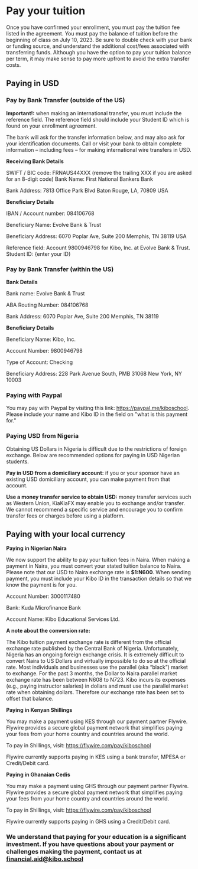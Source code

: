 
# Pay your tuition

Once you have confirmed your enrollment, you must pay the tuition fee listed in the agreement. You must pay the balance of tuition before the beginning of class on July 10, 2023.   Be sure to double check with your bank or funding source, and understand the additional cost/fees associated with transferring funds. Although you have the option to pay your tuition balance per term, it may make sense to pay more upfront to avoid the extra transfer costs.

## Paying in USD

### Pay by Bank Transfer (outside of the US)

**Important!:** when making an international transfer, you must include the reference field. The reference field should include your Student ID which is found on your enrollment agreement.

The bank will ask for the transfer information below, and may also ask for your identification documents. Call or visit your bank to obtain complete information – including fees – for making international wire transfers in USD.

**Receiving Bank Details**

SWIFT / BIC code: FRNAUS44XXX (remove the trailing XXX if you are asked for an 8-digit code)
Bank Name: First National Bankers Bank

Bank Address: 7813 Office Park Blvd Baton Rouge, LA, 70809 USA


**Beneficiary Details**

IBAN / Account number: 084106768

Beneficiary Name: Evolve Bank & Trust

Beneficiary Address: 6070 Poplar Ave, Suite 200 Memphis, TN 38119 USA

Reference field:
Account 9800946798 for Kibo, Inc. at Evolve Bank & Trust. Student ID: {enter your ID}


### Pay by Bank Transfer (within the US)

**Bank Details**

Bank name: Evolve Bank & Trust

ABA Routing Number: 084106768

Bank Address: 6070 Poplar Ave, Suite 200 Memphis, TN 38119



**Beneficiary Details**

Beneficiary Name: Kibo, Inc.

Account Number: 9800946798

Type of Account: Checking

Beneficiary Address: 228 Park Avenue South, PMB 31068 New York, NY 10003



### Paying with Paypal

You may pay with Paypal by visiting this link: https://paypal.me/kiboschool. Please include your name and Kibo ID in the field on "what is this payment for."


### Paying USD from Nigeria

Obtaining US Dollars in Nigeria is difficult due to the restrictions of foreign exchange. Below are recommended options for paying in USD Nigerian students.

**Pay in USD from a domiciliary account:** if you or your sponsor have an existing USD domiciliary account, you can make payment from that account. 

**Use a money transfer service to obtain USD:** money transfer services such as Western Union, KiaKiaFX may enable you to exchange and/or transfer. We cannot recommend a specific service and encourage you to confirm transfer fees or charges before using a platform.

## Paying with your local currency

**Paying in Nigerian Naira**

We now support the ability to pay your tuition fees in Naira. When making a payment in Naira, you must convert your stated tuition balance to Naira. Please note that our USD to Naira exchange rate is **$1:N600**. When sending payment, you must include your Kibo ID in the transaction details so that we know the payment is for you. 

Account Number: 3000117480

Bank: Kuda Microfinance Bank

Account Name: Kibo Educational Services Ltd.


**A note about the conversion rate:**

The Kibo tuition payment exchange rate is different from the official exchange rate published by the Central Bank of Nigeria. Unfortunately, Nigeria has an ongoing foreign exchange crisis. It is extremely difficult to convert Naira to US Dollars and virtually impossible to do so at the official rate. Most individuals and businesses use the parallel (aka “black”) market to exchange. For the past 3 months, the Dollar to Naira parallel market exchange rate has been between N608 to N723.  Kibo incurs its expenses (e.g., paying instructor salaries) in dollars and must use the parallel market rate when obtaining dollars. Therefore our exchange rate has been set to offset that balance. 


**Paying in Kenyan Shillings**

You may make a payment using KES through our payment partner Flywire. Flywire provides a secure global payment network that simplifies paying your fees from your home country and countries around the world. 

To pay in Shillings, visit: https://flywire.com/pay/kiboschool

Flywire currently supports paying in KES using a bank transfer, MPESA or Credit/Debit card. 


**Paying in Ghanaian Cedis**

You may make a payment using GHS through our payment partner Flywire. Flywire provides a secure global payment network that simplifies paying your fees from your home country and countries around the world. 

To pay in Shillings, visit: https://flywire.com/pay/kiboschool

Flywire currently supports paying in GHS using a Credit/Debit card. 


### We understand that paying for your education is a significant investment. If you have questions about your payment or challenges making the payment, contact us at **financial.aid@kibo.school**
